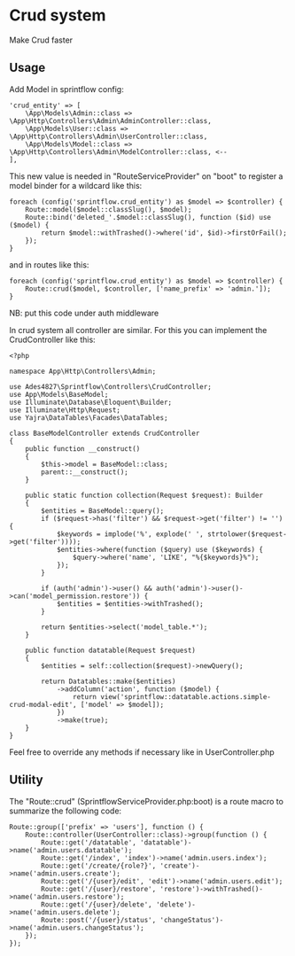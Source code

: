 # Crud system

Make Crud faster

## Usage

Add Model in sprintflow config:
```
'crud_entity' => [
    \App\Models\Admin::class => \App\Http\Controllers\Admin\AdminController::class,
    \App\Models\User::class => \App\Http\Controllers\Admin\UserController::class,
    \App\Models\Model::class => \App\Http\Controllers\Admin\ModelController::class, <--
],
```

This new value is needed in "RouteServiceProvider" on "boot" to register a model binder for a wildcard like this:
```
foreach (config('sprintflow.crud_entity') as $model => $controller) {
    Route::model($model::classSlug(), $model);
    Route::bind('deleted_'.$model::classSlug(), function ($id) use ($model) {
        return $model::withTrashed()->where('id', $id)->firstOrFail();
    });
}
```

and in routes like this:
```
foreach (config('sprintflow.crud_entity') as $model => $controller) {
    Route::crud($model, $controller, ['name_prefix' => 'admin.']);
}
```
NB: put this code under auth middleware

In crud system all controller are similar. For this you can implement the CrudController like this:
```
<?php

namespace App\Http\Controllers\Admin;

use Ades4827\Sprintflow\Controllers\CrudController;
use App\Models\BaseModel;
use Illuminate\Database\Eloquent\Builder;
use Illuminate\Http\Request;
use Yajra\DataTables\Facades\DataTables;

class BaseModelController extends CrudController
{
    public function __construct()
    {
        $this->model = BaseModel::class;
        parent::__construct();
    }

    public static function collection(Request $request): Builder
    {
        $entities = BaseModel::query();
        if ($request->has('filter') && $request->get('filter') != '') {
            $keywords = implode('%', explode(' ', strtolower($request->get('filter'))));
            $entities->where(function ($query) use ($keywords) {
                $query->where('name', 'LIKE', "%{$keywords}%");
            });
        }

        if (auth('admin')->user() && auth('admin')->user()->can('model_permission.restore')) {
            $entities = $entities->withTrashed();
        }

        return $entities->select('model_table.*');
    }

    public function datatable(Request $request)
    {
        $entities = self::collection($request)->newQuery();

        return Datatables::make($entities)
            ->addColumn('action', function ($model) {
                return view('sprintflow::datatable.actions.simple-crud-modal-edit', ['model' => $model]);
            })
            ->make(true);
    }
}

```
Feel free to override any methods if necessary like in UserController.php


## Utility

The "Route::crud" (SprintflowServiceProvider.php:boot) is a route macro to summarize the following code:
```
Route::group(['prefix' => 'users'], function () {
    Route::controller(UserController::class)->group(function () {
        Route::get('/datatable', 'datatable')->name('admin.users.datatable');
        Route::get('/index', 'index')->name('admin.users.index');
        Route::get('/create/{role?}', 'create')->name('admin.users.create');
        Route::get('/{user}/edit', 'edit')->name('admin.users.edit');
        Route::get('/{user}/restore', 'restore')->withTrashed()->name('admin.users.restore');
        Route::get('/{user}/delete', 'delete')->name('admin.users.delete');
        Route::post('/{user}/status', 'changeStatus')->name('admin.users.changeStatus');
    });
});
```

